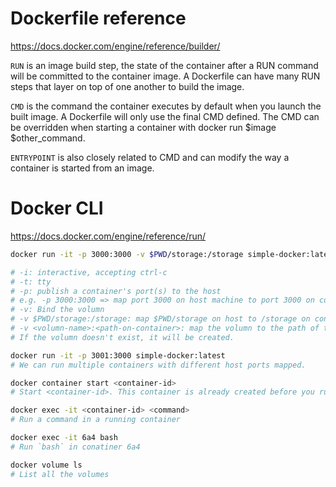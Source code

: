 # Dockerfile reference

https://docs.docker.com/engine/reference/builder/

`RUN` is an image build step, the state of the container after a RUN command will be committed to the container image. A Dockerfile can have many RUN steps that layer on top of one another to build the image.

`CMD` is the command the container executes by default when you launch the built image. A Dockerfile will only use the final CMD defined. The CMD can be overridden when starting a container with docker run $image $other_command.

`ENTRYPOINT` is also closely related to CMD and can modify the way a container is started from an image.

# Docker CLI

https://docs.docker.com/engine/reference/run/

```sh
docker run -it -p 3000:3000 -v $PWD/storage:/storage simple-docker:latest

# -i: interactive, accepting ctrl-c
# -t: tty
# -p: publish a container's port(s) to the host
# e.g. -p 3000:3000 => map port 3000 on host machine to port 3000 on container
# -v: Bind the volumn
# -v $PWD/storage:/storage: map $PWD/storage on host to /storage on container
# -v <volumn-name>:<path-on-container>: map the volumn to the path of the container.
# If the volumn doesn't exist, it will be created.

docker run -it -p 3001:3000 simple-docker:latest
# We can run multiple containers with different host ports mapped.

docker container start <container-id>
# Start <container-id>. This container is already created before you run the command.

docker exec -it <container-id> <command>
# Run a command in a running container

docker exec -it 6a4 bash
# Run `bash` in conatiner 6a4

docker volume ls
# List all the volumes
```
